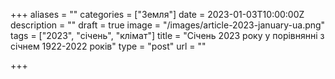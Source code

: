 +++
aliases = ""
categories = ["Земля"]
date = 2023-01-03T10:00:00Z
description = ""
draft = true
image = "/images/article-2023-january-ua.png"
tags = ["2023", "січень", "клiмат"]
title = "Січень 2023 року у порівнянні з січнем 1922-2022 років"
type = "post"
url = ""

+++

